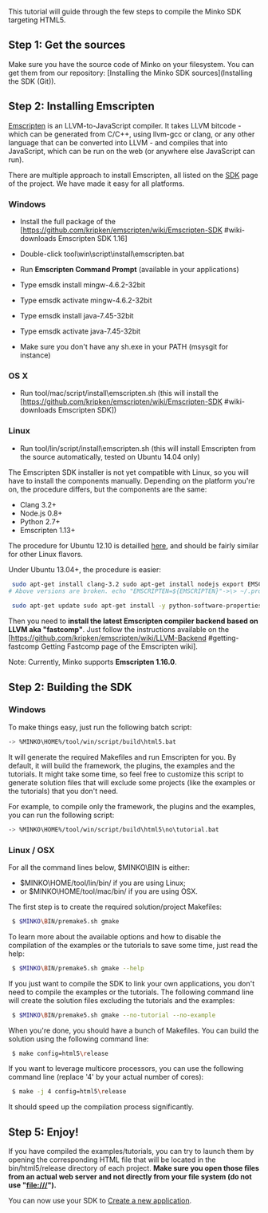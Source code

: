 This tutorial will guide through the few steps to compile the Minko SDK targeting HTML5.

Step 1: Get the sources
-----------------------

Make sure you have the source code of Minko on your filesystem. You can get them from our repository: [Installing the Minko SDK sources](Installing the SDK (Git)).

Step 2: Installing Emscripten
-----------------------------

[Emscripten](https://github.com/kripken/emscripten/) is an LLVM-to-JavaScript compiler. It takes LLVM bitcode - which can be generated from C/C++, using llvm-gcc or clang, or any other language that can be converted into LLVM - and compiles that into JavaScript, which can be run on the web (or anywhere else JavaScript can run).

There are multiple approach to install Emscripten, all listed on the [SDK](https://github.com/kripken/emscripten/wiki/Emscripten-SDK) page of the project. We have made it easy for all platforms.

### Windows

-   Install the full package of the [<https://github.com/kripken/emscripten/wiki/Emscripten-SDK>
#wiki-downloads Emscripten SDK 1.16]
-   Double-click tool\win\script\install\emscripten.bat



-   Run **Emscripten Command Prompt** (available in your applications)
-   Type emsdk install mingw-4.6.2-32bit
-   Type emsdk activate mingw-4.6.2-32bit
-   Type emsdk install java-7.45-32bit
-   Type emsdk activate java-7.45-32bit
-   Make sure you don't have any sh.exe in your PATH (msysgit for instance)



### OS X

-   Run tool/mac/script/install\emscripten.sh (this will install the [<https://github.com/kripken/emscripten/wiki/Emscripten-SDK>
#wiki-downloads Emscripten SDK])

### Linux

-   Run tool/lin/script/install\emscripten.sh (this will install Emscripten from the source automatically, tested on Ubuntu 14.04 only)

 The Emscripten SDK installer is not yet compatible with Linux, so you will have to install the components manually. Depending on the platform you're on, the procedure differs, but the components are the same:

-   Clang 3.2+
-   Node.js 0.8+
-   Python 2.7+
-   Emscripten 1.13+

The procedure for Ubuntu 12.10 is detailled [here](https://github.com/kripken/emscripten/wiki/Getting-Started-on-Ubuntu-12.10), and should be fairly similar for other Linux flavors.

Under Ubuntu 13.04+, the procedure is easier:


```bash
 sudo apt-get install clang-3.2 sudo apt-get install nodejs export EMSCRIPTEN=/opt/emscripten sudo mkdir -m 777 ${EMSCRIPTEN} git clone <https://github.com/kripken/emscripten> ${EMSCRIPTEN} cd ${EMSCRIPTEN} && git checkout 1.13.0 
# Above versions are broken. echo "EMSCRIPTEN=${EMSCRIPTEN}"->\> ~/.profile 
```



```bash
 sudo apt-get update sudo apt-get install -y python-software-properties python g++ make sudo add-apt-repository ppa:chris-lea/node.js sudo apt-get update 
```


Then you need to **install the latest Emscripten compiler backend based on LLVM aka "fastcomp"**. Just follow the instructions available on the [<https://github.com/kripken/emscripten/wiki/LLVM-Backend>
#getting-fastcomp Getting Fastcomp page of the Emscripten wiki]. 

Note: Currently, Minko supports **Emscripten 1.16.0**.

Step 2: Building the SDK
------------------------

### Windows

To make things easy, just run the following batch script:


```bash
-> %MINKO\HOME%/tool/win/script/build\html5.bat 
```


It will generate the required Makefiles and run Emscripten for you. By default, it will build the framework, the plugins, the examples and the tutorials. It might take some time, so feel free to customize this script to generate solution files that will exclude some projects (like the examples or the tutorials) that you don't need.

For example, to compile only the framework, the plugins and the examples, you can run the following script:


```bash
-> %MINKO\HOME%/tool/win/script/build\html5\no\tutorial.bat 
```


### Linux / OSX

For all the command lines below, $MINKO\BIN is either:

-   $MINKO\HOME/tool/lin/bin/ if you are using Linux;
-   or $MINKO\HOME/tool/mac/bin/ if you are using OSX.

The first step is to create the required solution/project Makefiles:


```bash
 $ $MINKO\BIN/premake5.sh gmake 
```


To learn more about the available options and how to disable the compilation of the examples or the tutorials to save some time, just read the help:


```bash
 $ $MINKO\BIN/premake5.sh gmake --help 
```


If you just want to compile the SDK to link your own applications, you don't need to compile the examples or the tutorials. The following command line will create the solution files excluding the tutorials and the examples:


```bash
 $ $MINKO\BIN/premake5.sh gmake --no-tutorial --no-example 
```


When you're done, you should have a bunch of Makefiles. You can build the solution using the following command line:


```bash
 $ make config=html5\release 
```


If you want to leverage multicore processors, you can use the following command line (replace '4' by your actual number of cores):


```bash
 $ make -j 4 config=html5\release 
```


It should speed up the compilation process significantly.

Step 5: Enjoy!
--------------

If you have compiled the examples/tutorials, you can try to launch them by opening the corresponding HTML file that will be located in the bin/html5/release directory of each project. **Make sure you open those files from an actual web server and not directly from your file system (do not use "<file:///>").**

You can now use your SDK to [Create a new application](Create_a_new_application.md).

